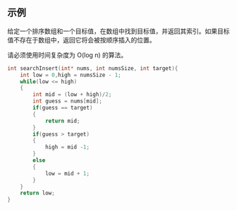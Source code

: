 ## 示例

给定一个排序数组和一个目标值，在数组中找到目标值，并返回其索引。如果目标值不存在于数组中，返回它将会被按顺序插入的位置。

请必须使用时间复杂度为 O(log n) 的算法。

```c
int searchInsert(int* nums, int numsSize, int target){
    int low = 0,high = numsSize - 1;
    while(low <= high)
    {
        int mid = (low + high)/2;
        int guess = nums[mid];
        if(guess == target)
        {
            return mid;
        }
        if(guess > target)
        {
            high = mid -1;
        }
        else
        {
            low = mid + 1;
        }
    }
    return low;
}
```

